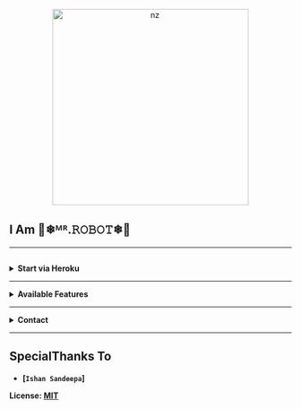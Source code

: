 <p align="center">
<img src="https://i.ibb.co/LtJgDdH/Whats-App-Image-2022-07-27-at-3-48-44-PM.jpg" alt="nz" width="350"/>
</p>

## I Am 💝❄ᴹᴿ.𝚁𝙾𝙱𝙾𝚃❄💝


---

  
```bash
```
</details>


<!-- Start via Heroku -->
<b><details><summary>Start via Heroku</summary></b>

* Scan QR In Your Whatsapp From [Here](https://replit.com/@nexusNw/M-D-SCANNER-V2?v=1?outputonly=1&lite=1#index.js)
* Fork This Repo By Clicking [Here](https://github.com/nexusNw/Gojo-Satoru/fork)
* then Deploy The Bot From [Here](https://heroku.com/deploy)
* Wait 5-10 Min To Deploy 
* After Deploying On The Worker And Check The Logs

</details>


----


<b><details><summary>Available Features</summary><br>
	
| Features |  Availability |
| :------: |  :----------: |
|   Convert     |       ✅     
|   Downloader     |       ✅     |
|   Searching     |       ✅      |
|   Sticker     |       ✅      |

</details>


----

<!-- Contact Owner -->
<b><details><summary>Contact</summary></b>

## ```Connect With Me```
<p align="center">
<a href="https://wa.me/94701030507"><img src="https://img.shields.io/badge/Contact Mr.Sathsara-25D366?style=for-the-badge&logo=whatsapp&logoColor=white" />
<a /><br>
</p>

</details>


</details><hr>

## SpecialThanks To
* [`Ishan Sandeepa`]


License: [MIT](https://github.com/Gojo-Satoru/LICENSE)
